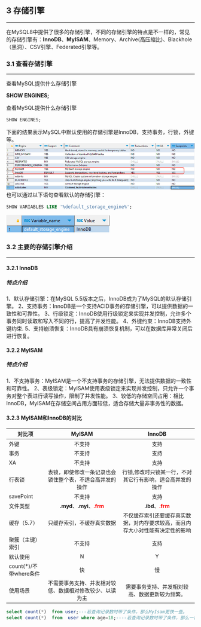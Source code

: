 ## 3 存储引擎
***
在MySQL8中提供了很多的存储引擎，不同的存储引擎的特点是不一样的，常见的存储引擎有：**InnoDB**、**MyISAM**、Memory、Archive(高压缩比)、Blackhole（黑洞）、CSV引擎、Federated引擎等。
### 3.1 查看存储引擎
***
查看MySQL提供什么存储引擎

**SHOW ENGINES;**

查看MySQL提供什么存储引擎
```sql
SHOW ENGINES;
```
下面的结果表示MySQL中默认使用的存储引擎是InnoDB，支持事务，行锁，外键等。
![img.png](img.png)
也可以通过以下语句查看默认的存储引擎：
```sql
SHOW VARIABLES LIKE '%default_storage_engine%';
```
![img_1.png](img_1.png)

### 3.2 主要的存储引擎介绍
***
#### 3.2.1 InnoDB
##### 特点介绍
1、默认存储引擎：在MySQL 5.5版本之后，InnoDB成为了MySQL的默认存储引擎。
2、支持事务：InnoDB是一个支持ACID事务的存储引擎，可以提供数据的一致性和可靠性。
3、行级锁定：InnoDB使用行级锁定来实现并发控制，允许多个事务同时读取和写入不同的行，提高了并发性能。
4、外键约束：InnoDB支持外键约束.
5、支持崩溃恢复：InnoDB具有崩溃恢复机制，可以在数据库异常关闭后进行恢复。

#### 3.2.2 MyISAM
##### 特点介绍

1、不支持事务：MyISAM是一个不支持事务的存储引擎，无法提供数据的一致性和可靠性。
2、表级锁定：MyISAM使用表级锁定来实现并发控制，只允许一个事务对整个表进行读写操作，限制了并发性能。
3、较低的存储空间占用：相比InnoDB，MyISAM在存储空间占用方面较低，适合存储大量非事务性的数据。

#### 3.2.3 MyISAM和InnoDB的对比
| **对比项**             |                         **MyISAM**                          |                          **InnoDB**                          |
| ---------------------- | :---------------------------------------------------------: | :----------------------------------------------------------: |
| 外键                   |                           不支持                            |                             支持                             |
| 事务                   |                           不支持                            |                             支持                             |
| XA                     |                           不支持                            |                             支持                             |
| 行表锁                 |  表锁，即使修改一条记录也会锁住整个表，不适合高并发的操作   |  行锁,修改时只锁某一行，不对其它行有影响，适合高并发的操作   |
| savePoint              |                           不支持                            |                             支持                             |
| 文件类型               | **.myd**、**.myi**、<strong style="color:red">.frm</strong> |      **.ibd**、<strong style="color:red">.frm</strong>       |
| 缓存（5.7）            |                 只缓存索引，不缓存真实数据                  | 不仅缓存索引还要缓存真实数据，对内存要求较高，而且内存大小对性能有决定性的影响 |
| 聚簇（主键）索引       |                           不支持                            |                             支持                             |
| 默认使用               |                              N                              |                              Y                               |
| count(*)/不带where条件 |                             快                              |                              慢                              |
| 使用场景               |  不需要事务支持、并发相对较低、数据相对修改较少、以读为主   |        需要事务支持、并发相对较高、数据更新较为频繁。        |
```sql
select count(*)  from user;---若查询记录数时带了条件，那么MyIsam更快一些。
select count(*)  from  user where age=18;----若查询记录数时带了条件，那么一样快。
```
